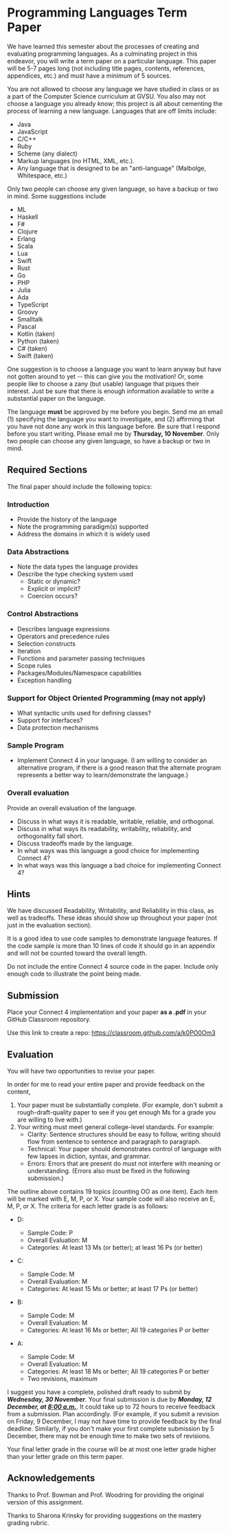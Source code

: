 
# Programming Languages Term Paper

We have learned this semester about the processes of creating and evaluating
programming languages. As a culminating project in this endeavor, you will
write a term paper on a particular language.  This paper will be 5-7 pages long
(not including title pages, contents, references, appendices, etc.) and must
have a minimum of 5 sources.

You are not allowed to choose any language we have studied in class or as a
part of the Computer Science curriculum at GVSU.  You also may not choose a
language you already know; this project is all about cementing the process of
learning a new language.  Languages that are off limits include:

  - Java
  - JavaScript
  - C/C++
  - Ruby
  - Scheme (any dialect)
  - Markup languages (no HTML, XML, etc.).
  - Any language that is designed to be an "anti-language" (Malbolge, Whitespace, etc.)

Only two people can choose any given language, so have a backup or two in mind.  Some suggestions include


  - ML 
  - Haskell
  - F#
  - Clojure 
  - Erlang
  - Scala
  - Lua
  - Swift
  - Rust
  - Go
  - PHP
  - Julia
  - Ada
  - TypeScript
  - Groovy
  - Smalltalk
  - Pascal
  - Kotlin (taken)
  - Python (taken)
  - C# (taken)
  - Swift (taken)


One suggestion is to choose a language you want to learn anyway but have not
gotten around to yet -- this can give you the motivation! Or, some people like
to choose a zany (but usable) language that piques their interest. Just be sure that there
is enough information available to write a substantial paper on the language.

The language **must** be approved by me before you begin.
Send me an email (1) specifying the language you want to investigate, and (2) 
affirming that you have not done any work in this language before.
Be sure that I respond before you start writing. Please email me by 
**Thursday, 10 November**. Only two people can choose any given language, so have a backup or two in mind.

## Required Sections

The final paper should include the following topics:

### Introduction

  - Provide the history of the language
  - Note the programming paradigm(s) supported
  - Address the domains in which it is widely used

  ### Data Abstractions

  - Note the data types the language provides
  - Describe the type checking system used
    - Static or dynamic?
    - Explicit or implicit?
    - Coercion occurs?

### Control Abstractions

  - Describes language expressions
  - Operators and precedence rules
  - Selection constructs
  - Iteration
  - Functions and parameter passing techniques
  - Scope rules
  - Packages/Modules/Namespace capabilities
  - Exception handling

### Support for Object Oriented Programming (may not apply)
  - What syntactic units used for defining classes?
  - Support for interfaces?
  - Data protection mechanisms

### Sample Program

  - Implement Connect 4 in your language.  (I am willing to consider an alternative program, if 
    there is a good reason that the alternate program represents a better way to learn/demonstrate 
    the language.)

### Overall evaluation 
Provide an overall evaluation of the language.
  - Discuss in what ways it is readable, writable, reliable, and orthogonal.
  - Discuss in what ways its readability, writability, reliability, and orthogonality fall short.
  - Discuss tradeoffs made by the language.
  - In what ways was this language a good choice for implementing Connect 4?
  - In what ways was this language a bad choice for implementing Connect 4?


## Hints

We have discussed Readability, Writability, and Reliability in this class, as well as tradeoffs.  These ideas should show up throughout your paper (not just in the evaluation section).

It is a good idea to use code samples to demonstrate language features.  If the code sample is more than 10 lines of code it should go in an appendix and will not be counted toward the overall length.

Do not include the entire Connect 4 source code in the paper. Include only enough code to illustrate the point being made.

## Submission

Place your Connect 4 implementation and your paper **as a .pdf** in your GitHub Classroom repository.

Use this link to create a repo:  https://classroom.github.com/a/k0PO0Om3

## Evaluation

You will have two opportunities to revise your paper.

In order for me to read your entire paper and provide feedback on the content, 
  1. Your paper must be substantially complete. (For example, don't submit a rough-draft-quality paper to see if you get enough Ms for 
     a grade you are willing to live with.)
  2. Your writing must meet general college-level standards.  For example:
     - Clarity: Sentence structures should be easy to follow, writing should flow from sentence to sentence and paragraph to paragraph.
     - Technical: Your paper should demonstrates control of language with few lapses in diction, syntax, and grammar.
     - Errors: Errors that are present do must not interfere with meaning or understanding. (Errors also must be fixed in the following submission.)

The outline above contains 19 topics (counting OO as one item).  Each item will be marked with E, M, P, or X.  Your sample code will also receive an E, M, P, or X.  The criteria for each letter grade is as follows:

- D:
  - Sample Code: P
  - Overall Evaluation: M
  - Categories: At least 13 Ms (or better); at least 16 Ps (or better)

- C:
  - Sample Code: M
  - Overall Evaluation: M
  - Categories: At least 15 Ms or better; at least 17 Ps (or better)

- B:
  - Sample Code: M
  - Overall Evaluation: M
  - Categories: At least 16 Ms or better; All 19 categories P or better

- A:
  - Sample Code: M
  - Overall Evaluation: M
  - Categories: At least 18 Ms or better; All 19 categories P or better
  - Two revisions, maximum

I suggest you have a complete, polished draft ready to submit by ***Wednesday, 30 November***.
Your final submission is due by ***Monday, 12 December, at <u>8:00 a.m.</u>***.
It could take up to 72 hours to receive feedback from a submission.  Plan accordingly. 
(For example, if you submit a revision on Friday, 9 December, I may not have time to 
 provide feedback by the final deadline.  Similarly, if you don't make your first complete 
 submission by 5 December, there may not be enough time to make two sets of revisions. 

Your final letter grade in the course will be at most one letter grade higher than your 
letter grade on this term paper.

 ## Acknowledgements

 Thanks to Prof. Bowman and Prof. Woodring for providing the original version of this assignment.

 Thanks to Sharona Krinsky for providing suggestions on the mastery grading rubric.